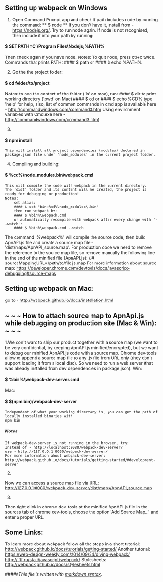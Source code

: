 ## Setting up webpack on Windows

1. Open Command Prompt app and check if path includes node by running the command:
** $ node **
If you don't have it, install from - https://nodejs.org/.
Try to run node again.
If node is not recognised, then include it into your path by running:
#### $ SET PATH=C:\Program Files\Nodejs;%PATH%
Then check again if you have node. 
Notes:
    To quit node, press ctl+c twice.
    Commands that prints PATH:
    #### $ path
    or 
    #### $ echo %PATH% 

 
2. Go the the project folder:
#### $ cd folder/to/project
Notes:
    to see the content of the folder ('ls' on mac), run:
    #### $ dir
    to print working directory ('pwd' on Mac)
    #### $ cd
    or
    #### $ echo %CD%
    type 'help' for help, 
    also, list of common commands in cmd app is available here - http://commandwindows.com/command3.htm
    Using environment variables with Cmd.exe here - http://commandwindows.com/command3.htm)

3. 
#### $ npm install
    This will install all project dependencies (modules) declared in package.json file under 'node_modules' in the current project folder.
 
4. Compiling and building:
#### $ %cd%\node_modules\.bin\webpack.cmd
    This will compile the code with webpack in the current directory.
    The 'dist' folder and its content will be created, the project is ready for debugging or production!
    Notes:
        set alias:
        #### $ set "bin=%cd%\node_modules\.bin"
        then run webpack by:
        #### $ %bin%\webpack.cmd
        or automatically recompile with webpack after every change with '--watch':
        #### $ %bin%\webpack.cmd --watch


The command '%webpack%' will compile the source code, then build ApnAPI.js file and create a source map file - 'dist/maps/ApnAPI_source.map'. 
For production code we need to remove the reference to the source map file, 
so remove manually the following line in the end of the minified file (ApnAPI.js):
//# sourceMappingURL=/path/to/file.js.map
For more information about source map: 
https://developer.chrome.com/devtools/docs/javascript-debugging#source-maps

## Setting up webpack on Mac:
go to - http://webpack.github.io/docs/installation.html


## ~ ~ ~ How to attach source map to ApnApi.js while debugging on production site (Mac & Win): ~ ~ ~
1.We don't want to ship our product together with a source map (we want to be very confidential, 
by keeping ApnAPI.js minified/encrypted), but we want to debug our minified ApnAPI.js code with a source map.
Chrome dev-tools allow to append a source map file to any .js file from URL only (they don't support loading it from a local disc). 
So we need to run a web server (that was already installed from dev dependencies in package.json):
Win:
#### $ %bin%\webpack-dev-server.cmd
Mac:
#### $ $(npm bin)/webpack-dev-server
    Independent of what your working directory is, you can get the path of locally installed binaries with
    npm bin
##### Notes:
    If webpack-dev-server is not running in the browser, try:
    Instead of - http://localhost:8080/webpack-dev-server/
    use - http://127.0.0.1:8080/webpack-dev-server/
    For more information about webpack-dev-server: http://webpack.github.io/docs/tutorials/getting-started/#development-server

2.
Now we can access a source map file via URL:
http://127.0.0.1:8080/webpack-dev-server/dist/maps/ApnAPI_source.map

3.
Then right click in chrome dev-tools at the minified ApnAPI.js file in the sources tab of chrome dev-tools,
choose the option 'Add Source Map...' and enter a proper URL.


## Some Links:
To learn more about webpack follow all the steps in a short tutorial:
http://webpack.github.io/docs/tutorials/getting-started/
Another tutorial:
https://web-design-weekly.com/2014/09/24/diving-webpack/
http://tftf.ru/stati/javascript/webpack/
Stylesheets:
http://webpack.github.io/docs/stylesheets.html

#####*This file is written with [markdown syntax](https://guides.github.com/features/mastering-markdown/).*